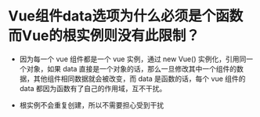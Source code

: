 # Vue组件data选项为什么必须是个函数而Vue的根实例则没有此限制？

- 因为每一个 vue 组件都是一个 vue 实例，通过 new Vue() 实例化，引用同一个对象，如果 data 直接是一个对象的话，那么一旦修改其中一个组件的数据，其他组件相同数据就会被改变，而 data 是函数的话，每个 vue 组件的 data 都因为函数有了自己的作用域，互不干扰。

- 根实例不会重复创建，所以不需要担心受到干扰